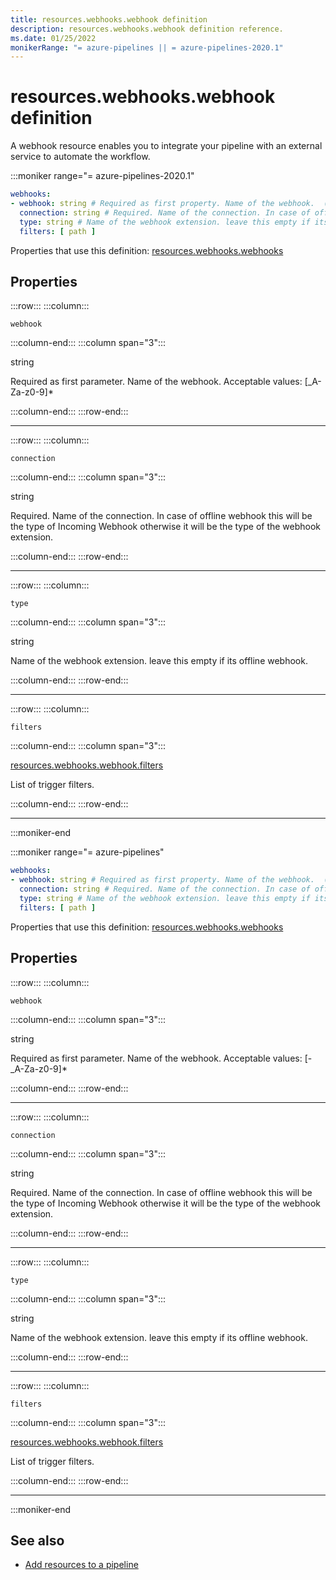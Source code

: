 ```yaml
---
title: resources.webhooks.webhook definition
description: resources.webhooks.webhook definition reference.
ms.date: 01/25/2022
monikerRange: "= azure-pipelines || = azure-pipelines-2020.1"
---
```


# resources.webhooks.webhook definition


A webhook resource enables you to integrate your pipeline with an external service to automate the workflow.


:::moniker range="= azure-pipelines-2020.1"

<!-- :::api-definition signature="webhookResource{webhook,connection}" version="azure-pipelines-2020.1"::: -->

```yaml
webhooks:
- webhook: string # Required as first property. Name of the webhook.  ([-_A-Za-z0-9]*)
  connection: string # Required. Name of the connection. In case of offline webhook this will be the type of Incoming Webhook otherwise it will be the type of the webhook extension.. 
  type: string # Name of the webhook extension. leave this empty if its offline webhook.. 
  filters: [ path ]
```


Properties that use this definition: [resources.webhooks.webhooks](resources-webhooks.md)

## Properties


<!-- :::api-property::: -->
:::row:::
  :::column:::
   <!-- :::api-property-name::: -->
   `webhook`
   <!-- :::api-property-name-end::: -->
  :::column-end:::
  :::column span="3":::
<!-- :::api-property-type::: --> 
string
<!-- :::api-property-type-end::: -->  
<!-- :::api-desc type="property"::: -->Required as first parameter. Name of the webhook. Acceptable values: [_A-Za-z0-9]*
 <!-- :::api-desc-end::: -->
  :::column-end:::
:::row-end:::
<!-- :::api-property-end::: -->
___



<!-- :::api-property::: -->
:::row:::
  :::column:::
   <!-- :::api-property-name::: -->
   `connection`
   <!-- :::api-property-name-end::: -->
  :::column-end:::
  :::column span="3":::
<!-- :::api-property-type::: --> 
string
<!-- :::api-property-type-end::: -->  
<!-- :::api-desc type="property"::: -->Required. Name of the connection. In case of offline webhook this will be the type of Incoming Webhook otherwise it will be the type of the webhook extension. 
 <!-- :::api-desc-end::: -->
  :::column-end:::
:::row-end:::
<!-- :::api-property-end::: -->
___



<!-- :::api-property::: -->
:::row:::
  :::column:::
   <!-- :::api-property-name::: -->
   `type`
   <!-- :::api-property-name-end::: -->
  :::column-end:::
  :::column span="3":::
<!-- :::api-property-type::: --> 
string
<!-- :::api-property-type-end::: -->  
<!-- :::api-desc type="property"::: -->Name of the webhook extension. leave this empty if its offline webhook. 
 <!-- :::api-desc-end::: -->
  :::column-end:::
:::row-end:::
<!-- :::api-property-end::: -->
___



<!-- :::api-property::: -->
:::row:::
  :::column:::
   <!-- :::api-property-name::: -->
   `filters`
   <!-- :::api-property-name-end::: -->
  :::column-end:::
  :::column span="3":::
<!-- :::api-property-type::: --> 
[resources.webhooks.webhook.filters](resources-webhooks-webhook-filters.md)
<!-- :::api-property-type-end::: -->  
<!-- :::api-desc type="property"::: -->List of trigger filters. 
 <!-- :::api-desc-end::: -->
  :::column-end:::
:::row-end:::
<!-- :::api-property-end::: -->
___





<!-- :::api-definition-end::: -->

:::moniker-end

:::moniker range="= azure-pipelines"

<!-- :::api-definition signature="webhookResource{webhook,connection}" version="azure-pipelines"::: -->

```yaml
webhooks:
- webhook: string # Required as first property. Name of the webhook.  ([-_A-Za-z0-9]*)
  connection: string # Required. Name of the connection. In case of offline webhook this will be the type of Incoming Webhook otherwise it will be the type of the webhook extension.. 
  type: string # Name of the webhook extension. leave this empty if its offline webhook.. 
  filters: [ path ]
```


Properties that use this definition: [resources.webhooks.webhooks](resources-webhooks.md)

## Properties


<!-- :::api-property::: -->
:::row:::
  :::column:::
   <!-- :::api-property-name::: -->
   `webhook`
   <!-- :::api-property-name-end::: -->
  :::column-end:::
  :::column span="3":::
<!-- :::api-property-type::: --> 
string
<!-- :::api-property-type-end::: -->  
<!-- :::api-desc type="property"::: -->Required as first parameter. Name of the webhook. Acceptable values: [-_A-Za-z0-9]*
 <!-- :::api-desc-end::: -->
  :::column-end:::
:::row-end:::
<!-- :::api-property-end::: -->
___



<!-- :::api-property::: -->
:::row:::
  :::column:::
   <!-- :::api-property-name::: -->
   `connection`
   <!-- :::api-property-name-end::: -->
  :::column-end:::
  :::column span="3":::
<!-- :::api-property-type::: --> 
string
<!-- :::api-property-type-end::: -->  
<!-- :::api-desc type="property"::: -->Required. Name of the connection. In case of offline webhook this will be the type of Incoming Webhook otherwise it will be the type of the webhook extension. 
 <!-- :::api-desc-end::: -->
  :::column-end:::
:::row-end:::
<!-- :::api-property-end::: -->
___



<!-- :::api-property::: -->
:::row:::
  :::column:::
   <!-- :::api-property-name::: -->
   `type`
   <!-- :::api-property-name-end::: -->
  :::column-end:::
  :::column span="3":::
<!-- :::api-property-type::: --> 
string
<!-- :::api-property-type-end::: -->  
<!-- :::api-desc type="property"::: -->Name of the webhook extension. leave this empty if its offline webhook. 
 <!-- :::api-desc-end::: -->
  :::column-end:::
:::row-end:::
<!-- :::api-property-end::: -->
___



<!-- :::api-property::: -->
:::row:::
  :::column:::
   <!-- :::api-property-name::: -->
   `filters`
   <!-- :::api-property-name-end::: -->
  :::column-end:::
  :::column span="3":::
<!-- :::api-property-type::: --> 
[resources.webhooks.webhook.filters](resources-webhooks-webhook-filters.md)
<!-- :::api-property-type-end::: -->  
<!-- :::api-desc type="property"::: -->List of trigger filters. 
 <!-- :::api-desc-end::: -->
  :::column-end:::
:::row-end:::
<!-- :::api-property-end::: -->
___





<!-- :::api-definition-end::: -->

:::moniker-end


<!-- Remarks -->


<!-- Examples -->


## See also

- [Add resources to a pipeline](/azure/devops/pipelines/process/resources)
